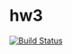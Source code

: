# hw3

[![Build
Status](https://travis-ci.org/greyson9/hw3.svg?branch=master)](https://travis-ci.org/greyson9/hw3)
